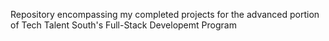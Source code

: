 Repository encompassing my completed projects for the advanced portion of Tech Talent South's Full-Stack Developemt Program
